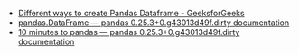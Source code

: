 - [Different ways to create Pandas Dataframe - GeeksforGeeks](https://www.geeksforgeeks.org/different-ways-to-create-pandas-dataframe/)
- [pandas.DataFrame — pandas 0.25.3+0.g43013d49f.dirty documentation](https://pandas.pydata.org/pandas-docs/stable/reference/api/pandas.DataFrame.html)
- [10 minutes to pandas — pandas 0.25.3+0.g43013d49f.dirty documentation](https://pandas.pydata.org/pandas-docs/stable/getting_started/10min.html)
